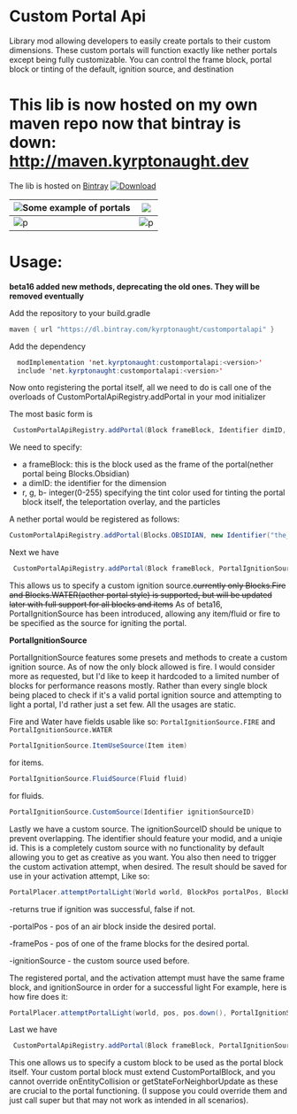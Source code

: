 

# Custom Portal Api
Library mod allowing developers to easily create portals to their custom dimensions. These custom portals will function exactly like nether portals except being fully customizable. You can control the frame block, portal block or tinting of the default, ignition source, and destination

# This lib is now hosted on my own maven repo now that bintray is down: http://maven.kyrptonaught.dev
The lib is hosted on [Bintray](https://bintray.com/kyrptonaught/customportalapi/customportalapi)
 [ ![Download](https://api.bintray.com/packages/kyrptonaught/customportalapi/customportalapi/images/download.svg) ](https://bintray.com/kyrptonaught/customportalapi/customportalapi/_latestVersion) 

|![Some example of portals](https://raw.githubusercontent.com/kyrptonaught/customportalapi/main/images/2020-10-05_04.02.08.png)| ![](https://raw.githubusercontent.com/kyrptonaught/customportalapi/main/images/2020-11-11_15.01.14.png) |
|----------------------------|--|
|     ![p](https://raw.githubusercontent.com/kyrptonaught/customportalapi/main/images/2020-11-15_17.06.44.png)                       |![p](https://raw.githubusercontent.com/kyrptonaught/customportalapi/main/images/2020-11-15_17.07.38.png)  |

# Usage: 
**beta16 added new methods, deprecating the old ones. They will be removed eventually**

Add the repository to your build.gradle 
```java
maven { url "https://dl.bintray.com/kyrptonaught/customportalapi" }
  ```
Add the dependency
```java
  modImplementation 'net.kyrptonaught:customportalapi:<version>'
  include 'net.kyrptonaught:customportalapi:<version>'
  ```

Now onto registering the portal itself, all we need to do is call one of the overloads of CustomPortalApiRegistry.addPortal in your mod initializer

The most basic form is 
```java
 CustomPortalApiRegistry.addPortal(Block frameBlock, Identifier dimID, int r, int g, int b)
  ```
  We need to specify:
 - a frameBlock: this is the block used as the frame of the
   portal(nether portal being Blocks.Obsidian)  
 - a dimID: the identifier for the dimension
 - r, g, b- integer(0-255) specifying the tint color used for tinting the portal block itself, the teleportation overlay, and the particles
 
A nether portal would be registered as follows: 
```java
CustomPortalApiRegistry.addPortal(Blocks.OBSIDIAN, new Identifier("the_nether"), 131, 66, 184);
  ```
Next we have 
```java
 CustomPortalApiRegistry.addPortal(Block frameBlock, PortalIgnitionSource ignitionSource, Identifier dimID, int r, int g, int b) 
  ```
  This allows us to specify a custom ignition source.~~currently only Blocks.Fire and Blocks.WATER(aether portal style) is supported, but will be updated later with full support for all blocks and items~~
  As of beta16, PortalIgnitionSource has been introduced, allowing any item/fluid or fire to be specified as the source for igniting the portal.
  
  **PortalIgnitionSource**
  
  PortalIgnitionSource features some presets and methods to create a custom ignition source.
  As of now the only block allowed is fire. I would consider more as requested, but I'd like to keep it hardcoded to a limited number of blocks for performance reasons mostly. Rather than every single block being placed to check if it's a valid portal ignition source and attempting to light a portal, I'd rather just a set few. All the usages are static.
  
 Fire and Water have fields usable like so: 
  `PortalIgnitionSource.FIRE` and `PortalIgnitionSource.WATER`
  
  ```java
  PortalIgnitionSource.ItemUseSource(Item item)
  ``` 
   for items.
  ```java
PortalIgnitionSource.FluidSource(Fluid fluid)
  ``` 
   for fluids.
 
  ```java
PortalIgnitionSource.CustomSource(Identifier ignitionSourceID)
  ``` 
  Lastly we have a custom source. The ignitionSourceID should be unique to prevent overlapping. The identifier should feature your modid, and a uniqie id. This is a completely custom source with no functionality by default allowing you to get as creative as you want. You also then need to trigger the custom activation attempt, when desired. The result should be saved for use in your activation attempt, Like so:
   ```java
  PortalPlacer.attemptPortalLight(World world, BlockPos portalPos, BlockPos framePos, PortalIgnitionSource ignitionSource)
  ``` 
  
  -returns true if ignition was successful, false if not.
  
 -portalPos - pos of an air block inside the desired portal.
 
 -framePos - pos of one of the frame blocks for the desired portal.
 
 -ignitionSource - the custom source used before. 
 
 The registered portal, and the activation attempt must have the same frame block, and ignitionSource in order for a successful light
 For example, here is how fire does it: 
  ```java
 PortalPlacer.attemptPortalLight(world, pos, pos.down(), PortalIgnitionSource.FIRE)
  ``` 

Last we have 
```java
 CustomPortalApiRegistry.addPortal(Block frameBlock, PortalIgnitionSource ignitionSource, CustomPortalBlock portalBlock, Identifier dimID, int r, int g, int b)
  ```
  This one allows us to specify a custom block to be used as the portal block itself. Your custom portal block must extend CustomPortalBlock, and you cannot override onEntityCollision or getStateForNeighborUpdate as these are crucial to the portal functioning. (I suppose you could override them and just call super but that may not work as intended in all scenarios).


